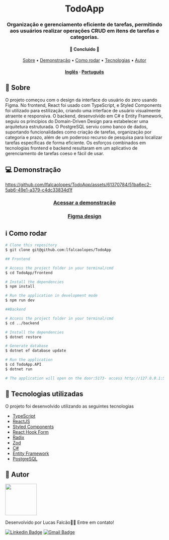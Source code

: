 <h1 align="center">
    TodoApp
</h1>

<h3 align="center">Organização e gerenciamento eficiente de tarefas, permitindo aos usuários realizar operações CRUD em itens de tarefas e categorias.</h3>

<h4 align="center"> 
	🚧  Concluido  🚧
</h4>

<p align="center">
 <a href="#-sobre">Sobre</a> •
 <a href="#-demonstração">Demonstração</a> •
 <a href="#-como-rodar">Como rodar</a> • 
 <a href="#-tecnologias-utilizadas">Tecnologias</a> • 
 <a href="#-autor">Autor</a>
</p>

<h4 align="center">
    <a href="README.md">Inglês</a>
    ·
    <a href="README-pt.md">Português</a>
</h4>



## 🔖 Sobre

O projeto começou com o design da interface do usuário do zero usando Figma. No frontend, React foi usado com TypeScript, e Styled Components foi utilizado para estilização, criando uma interface de usuário visualmente atraente e responsiva. O backend, desenvolvido em C# e Entity Framework, seguiu os princípios do Domain-Driven Design para estabelecer uma arquitetura estruturada. O PostgreSQL serviu como banco de dados, suportando funcionalidades como criação de tarefas, organização por categoria e prazo, além de um poderoso recurso de pesquisa para localizar tarefas específicas de forma eficiente. Os esforços combinados em tecnologias frontend e backend resultaram em um aplicativo de gerenciamento de tarefas coeso e fácil de usar.


## 💻 Demonstração

https://github.com/lfalcaolopes/TodoApp/assets/61370784/51ba6ec2-5ab6-49e1-a379-c4dc33834d1f

<h3 align="center">
    <a href="https://todo-app-zeta-lake.vercel.app/">Acessar a demonstração</a>
</h3 >
<h3 align="center">
    <a href="https://www.figma.com/file/ZDdFHL6mx4cf3wSvLAyeXa/TodoApp?type=design&node-id=4%3A211&mode=design&t=IDk1rKIjlKBDJFRu-1">Figma design</a>
</h3 >

## ℹ Como rodar

```sh
# Clone this repository
$ git clone git@github.com:lfalcaolopes/TodoApp

## Frontend

# Access the project folder in your terminal/cmd
$ cd TodoApp/frontend

# Install the dependencies
$ npm install

# Run the application in development mode
$ npm run dev

##Backend

# Access the project folder in your terminal/cmd
$ cd ../backend

# Install the dependencies
$ dotnet restore

# Generate database
$ dotnet ef database update

# Run the application
$ cd TodoApp.API
$ dotnet run

# The application will open on the door:5173- access http://127.0.0.1:5173
```

## 🚀 Tecnologias utilizadas

O projeto foi desenvolvido utilizando as seguintes tecnologias

- [TypeScript](https://www.typescriptlang.org/)
- [ReactJS](https://reactjs.org/)
- [Styled Components](https://styled-components.com/)
- [React Hook Form](https://react-hook-form.com/)
- [Radix](https://www.radix-ui.com/)
- [Zod](https://zod.dev/)
- [C#](https://learn.microsoft.com/en-us/dotnet/csharp/)
- [Entity Framework](https://learn.microsoft.com/en-us/ef/)
- [PostgreSQL](https://www.postgresql.org/)

## 🦸 Autor

<a href="https://www.linkedin.com/in/lfalcaolopes/">
 <img src="https://user-images.githubusercontent.com/61370784/222877359-3b5bb1e2-2db1-4def-9a6b-d94ca5dece1e.png" width="100px;" alt=""/>
</a><br>

Desenvolvido por Lucas Falcão👋🏽 Entre em contato!

[![Linkedin Badge](https://img.shields.io/badge/-Lucas_Falcão-blue?style=flat-square&logo=Linkedin&logoColor=white&link=https://www.linkedin.com/in/lfalcaolopes/)](https://www.linkedin.com/in/lfalcaolopes/) 
[![Gmail Badge](https://img.shields.io/badge/-lfalcaolopes@gmail.com-c14438?style=flat-square&logo=Gmail&logoColor=white&link=mailto:lfalcaolopes@gmail.com)](mailto:lfalcaolopes@gmail.com)
